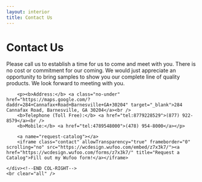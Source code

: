 ```yaml
---
layout: interior
title: Contact Us
---
```

<div id="canvas">
    <div id="col-left"></div><!--END COL-LEFT-->
    <div id="col-right">
        <h1>Contact Us</h1>
        <p>Please call us to establish a time for us to come and meet with you. There is no cost or commitment for our coming. We would just appreciate an opportunity to bring samples to show you our complete line of quality products. We look forward to meeting with you.</p>

        <p><b>Address:</b> <a class="no-under" href="https://maps.google.com/?daddr=284+Cannafax+Road+Barnesville+GA+30204" target="_blank">284 Cannafax Road, Barnesville, GA 30204</a><br />
        <b>Telephone (Toll Free):</b> <a href="tel:8779228529">(877) 922-8579</a><br />
        <b>Mobile:</b> <a href="tel:4789548000">(478) 954-8000</a></p>
        
        <a name="request-catalog"></a>
        <iframe class="contact" allowTransparency="true" frameborder="0" scrolling="no" src="https://wcdesign.wufoo.com/embed/z7x3k7/"><a href="https://wcdesign.wufoo.com/forms/z7x3k7/" title="Request a Catalog">Fill out my Wufoo form!</a></iframe>
        
    </div><!--END COL-RIGHT-->
    <br clear="all" />
</div><!--END CONTENT-->